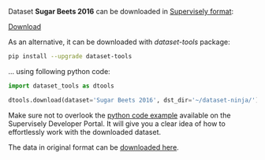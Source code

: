 Dataset **Sugar Beets 2016** can be downloaded in [Supervisely format](https://developer.supervisely.com/api-references/supervisely-annotation-json-format):

 [Download](https://assets.supervisely.com/supervisely-supervisely-assets-public/teams_storage/d/K/98/QqkGxB84HNK5jaF8sUQUN2NQPdf4yAtQ7nHl3HQPNn4kUp1Uz2QVqSDnDwfsdgcFsuzwF2QEjoFzncsYsEMVoKXPPtqKodf8nZLsTb2hSGVIAbrPGJJgfWlwId5j.tar)

As an alternative, it can be downloaded with *dataset-tools* package:
``` bash
pip install --upgrade dataset-tools
```

... using following python code:
``` python
import dataset_tools as dtools

dtools.download(dataset='Sugar Beets 2016', dst_dir='~/dataset-ninja/')
```
Make sure not to overlook the [python code example](https://developer.supervisely.com/getting-started/python-sdk-tutorials/iterate-over-a-local-project) available on the Supervisely Developer Portal. It will give you a clear idea of how to effortlessly work with the downloaded dataset.

The data in original format can be [downloaded here](https://www.ipb.uni-bonn.de/datasets_IJRR2017).